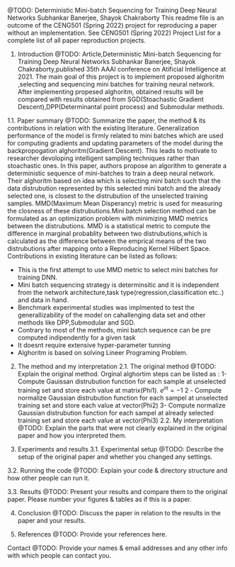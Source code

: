 @TODO: Deterministic Mini-batch Sequencing for Training Deep Neural Networks Subhankar Banerjee, Shayok Chakraborty
This readme file is an outcome of the CENG501 (Spring 2022) project for reproducing a paper without an implementation. See CENG501 (Spring 2022) Project List for a complete list of all paper reproduction projects.

1. Introduction
@TODO: Article,Deterministic Mini-batch Sequencing for Training Deep Neural Networks Subhankar Banerjee, Shayok Chakraborty,published 35th AAAI conference on Atificial Intelligence at 2021. The main goal of this project is to implement proposed alghoritm ,selecting and sequencing mini batches for training neural network. After implementing propesed alghoritm, obtained results will be compared with results obtained from SGD(Stoachastic Gradient Descent),DPP(Determinantal point process) and Submodular methods.  

1.1. Paper summary
@TODO: Summarize the paper, the method & its contributions in relation with the existing literature.
Generalization performance of the model is firmly related to mini batches which are used for computing gradients and updating parameters of the model during the backpropogation alghoritm(Gradient Descent). This leads to motivate to researcher devoloping intelligent sampling techniques rather than stoachastic ones.
In this paper, authors propose an algorithm to generate a deterministic sequence of mini-batches to train a deep neural network. Their alghoritm based on idea which is selecting mini batch such that the data distrubution represented by this selected mini batch and the already selected one, is closest to the distrubution of the unselected training samples. MMD(Maximum Mean Disperancy) metric is used for measuring the closness of these distrubutions.Mini batch selection method can be formulated as an optimization problem with minimizing MMD metrics between the distrubutions. MMD is a statistical metric to compute the difference in marginal probablity between two distrubutions,which is calculated as the difference between the emprical means of the two distrubutions after mapping onto a Reproducing Kernel Hilbert Space. Contributions in existing literature can be listed as follows:
* This is the first attempt to use MMD metric to select mini batches for training DNN.
* Mini batch sequencing strategy is determinsitic and it is independent from the network architecture,task type(regression,classification etc..) and data in hand.
* Benchmark experimental studies was implmented to test the generallizability of the model on cahallenging data set and other methods like DPP,Submodular and SGD.
* Contrary to most of the methods, mini batch sequence can be pre computed indipendently for a given task
* It doesnt require extensive hyper-parameter tunning
* Alghoritm is based on solving Lineer Programing Problem.
2. The method and my interpretation
2.1. The original method
@TODO: Explain the original method.
Orginal alghortim steps can be listed as :
1- Compute Gauissan distrubution function for each sample at unselected training set and store each value at matrix(Phi1).
$e^{i \pi} = -1$
2 - Compute normalize Gaussian distrubution function for each sampel at unselected training set and store each value at vector(Phi2)
3- Compute normalize Gaussian distrubution function for each sampel at already selected training set and store each value at vector(Phi3)
2.2. My interpretation
@TODO: Explain the parts that were not clearly explained in the original paper and how you interpreted them.

3. Experiments and results
3.1. Experimental setup
@TODO: Describe the setup of the original paper and whether you changed any settings.

3.2. Running the code
@TODO: Explain your code & directory structure and how other people can run it.

3.3. Results
@TODO: Present your results and compare them to the original paper. Please number your figures & tables as if this is a paper.

4. Conclusion
@TODO: Discuss the paper in relation to the results in the paper and your results.

5. References
@TODO: Provide your references here.

Contact
@TODO: Provide your names & email addresses and any other info with which people can contact you.
